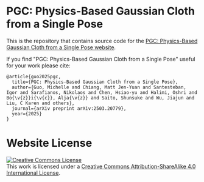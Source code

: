 # PGC: Physics-Based Gaussian Cloth from a Single Pose

This is the repository that contains source code for the [PGC: Physics-Based Gaussian Cloth from a Single Pose website](https://phys-gaussian-cloth.github.io/).

If you find "PGC: Physics-Based Gaussian Cloth from a Single Pose" useful for your work please cite:
```
@article{guo2025pgc,
  title={PGC: Physics-Based Gaussian Cloth from a Single Pose},
  author={Guo, Michelle and Chiang, Matt Jen-Yuan and Santesteban, Igor and Sarafianos, Nikolaos and Chen, Hsiao-yu and Halimi, Oshri and Bo{\v{z}}i{\v{c}}, Alja{\v{z}} and Saito, Shunsuke and Wu, Jiajun and Liu, C Karen and others},
  journal={arXiv preprint arXiv:2503.20779},
  year={2025}
}
```

# Website License
<a rel="license" href="http://creativecommons.org/licenses/by-sa/4.0/"><img alt="Creative Commons License" style="border-width:0" src="https://i.creativecommons.org/l/by-sa/4.0/88x31.png" /></a><br />This work is licensed under a <a rel="license" href="http://creativecommons.org/licenses/by-sa/4.0/">Creative Commons Attribution-ShareAlike 4.0 International License</a>.

